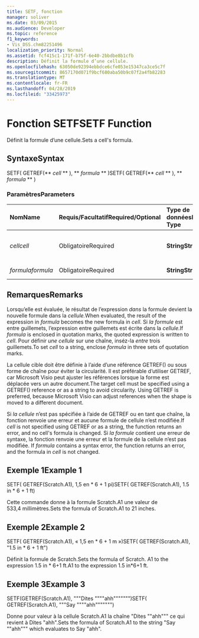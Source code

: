 ```yaml
---
title: SETF, fonction
manager: soliver
ms.date: 03/09/2015
ms.audience: Developer
ms.topic: reference
f1_keywords:
- Vis_DSS.chm82251496
localization_priority: Normal
ms.assetid: fcf415c1-171f-b75f-6e40-2bbdbe8b1cfb
description: Définit la formule d’une cellule.
ms.openlocfilehash: 63050de92394ebbdce6cfe053e15347ca3ce5c7f
ms.sourcegitcommit: 8657170d071f9bcf680aba50b9c07f2a4fb82283
ms.translationtype: MT
ms.contentlocale: fr-FR
ms.lasthandoff: 04/28/2019
ms.locfileid: "33425973"
---
```

# <a name="setf-function"></a><span data-ttu-id="a1d02-103">Fonction SETF</span><span class="sxs-lookup"><span data-stu-id="a1d02-103">SETF Function</span></span>

<span data-ttu-id="a1d02-104">Définit la formule d’une cellule.</span><span class="sxs-lookup"><span data-stu-id="a1d02-104">Sets a cell's formula.</span></span> 
  
## <a name="syntax"></a><span data-ttu-id="a1d02-105">Syntaxe</span><span class="sxs-lookup"><span data-stu-id="a1d02-105">Syntax</span></span>

<span data-ttu-id="a1d02-106">SETF( GETREF(\*\* *cell* \*\* ), \*\* *formula* \*\* )</span><span class="sxs-lookup"><span data-stu-id="a1d02-106">SETF( GETREF(\*\* *cell* \*\* ), \*\* *formula* \*\* )</span></span> 
  
### <a name="parameters"></a><span data-ttu-id="a1d02-107">Paramètres</span><span class="sxs-lookup"><span data-stu-id="a1d02-107">Parameters</span></span>

|<span data-ttu-id="a1d02-108">**Nom**</span><span class="sxs-lookup"><span data-stu-id="a1d02-108">**Name**</span></span>|<span data-ttu-id="a1d02-109">**Requis/Facultatif**</span><span class="sxs-lookup"><span data-stu-id="a1d02-109">**Required/Optional**</span></span>|<span data-ttu-id="a1d02-110">**Type de données**</span><span class="sxs-lookup"><span data-stu-id="a1d02-110">**Data Type**</span></span>|<span data-ttu-id="a1d02-111">**Description**</span><span class="sxs-lookup"><span data-stu-id="a1d02-111">**Description**</span></span>|
|:-----|:-----|:-----|:-----|
| <span data-ttu-id="a1d02-112">_cell_</span><span class="sxs-lookup"><span data-stu-id="a1d02-112">_cell_</span></span> <br/> |<span data-ttu-id="a1d02-113">Obligatoire</span><span class="sxs-lookup"><span data-stu-id="a1d02-113">Required</span></span>  <br/> |<span data-ttu-id="a1d02-114">**String**</span><span class="sxs-lookup"><span data-stu-id="a1d02-114">**String**</span></span> <br/> |<span data-ttu-id="a1d02-115">Cellule dont la formule doit être définie.</span><span class="sxs-lookup"><span data-stu-id="a1d02-115">The cell whose formula to set.</span></span>  <br/> |
| <span data-ttu-id="a1d02-116">_formula_</span><span class="sxs-lookup"><span data-stu-id="a1d02-116">_formula_</span></span> <br/> |<span data-ttu-id="a1d02-117">Obligatoire</span><span class="sxs-lookup"><span data-stu-id="a1d02-117">Required</span></span>  <br/> |<span data-ttu-id="a1d02-118">**String**</span><span class="sxs-lookup"><span data-stu-id="a1d02-118">**String**</span></span> <br/> |<span data-ttu-id="a1d02-119">Formule à utiliser</span><span class="sxs-lookup"><span data-stu-id="a1d02-119">The formula to use.</span></span>  <br/> |
   
## <a name="remarks"></a><span data-ttu-id="a1d02-120">Remarques</span><span class="sxs-lookup"><span data-stu-id="a1d02-120">Remarks</span></span>

<span data-ttu-id="a1d02-121">Lorsqu’elle est évaluée, le résultat de l’expression _dans_ la formule devient la nouvelle formule dans la _cellule._</span><span class="sxs-lookup"><span data-stu-id="a1d02-121">When evaluated, the result of the expression in  _formula_ becomes the new formula in  _cell_.</span></span> <span data-ttu-id="a1d02-122">Si _la formule_ est entre guillemets, l’expression entre guillemets est écrite dans la _cellule._</span><span class="sxs-lookup"><span data-stu-id="a1d02-122">If  _formula_ is enclosed in quotation marks, the quoted expression is written to  _cell_.</span></span> <span data-ttu-id="a1d02-123">Pour définir  _une cellule_ sur une chaîne, inséz-la  _entre_ trois guillemets.</span><span class="sxs-lookup"><span data-stu-id="a1d02-123">To set  _cell_ to a string, enclose  _formula_ in three sets of quotation marks.</span></span> 
  
<span data-ttu-id="a1d02-p102">La cellule cible doit être définie à l’aide d’une référence GETREF() ou sous forme de chaîne pour éviter la circularité. Il est préférable d’utiliser GETREF, car Microsoft Visio peut ajuster les références lorsque la forme est déplacée vers un autre document.</span><span class="sxs-lookup"><span data-stu-id="a1d02-p102">The target cell must be specified using a GETREF() reference or as a string to avoid circularity. Using GETREF is preferred, because Microsoft Visio can adjust references when the shape is moved to a different document.</span></span>
  
<span data-ttu-id="a1d02-126">Si  _la cellule_ n’est pas spécifiée à l’aide de GETREF ou en tant que chaîne, la fonction renvoie une erreur et aucune formule de cellule n’est modifiée.</span><span class="sxs-lookup"><span data-stu-id="a1d02-126">If  _cell_ is not specified using GETREF or as a string, the function returns an error, and no cell's formula is changed.</span></span> <span data-ttu-id="a1d02-127">Si _la formule_ contient une erreur de syntaxe, la fonction renvoie une erreur et la formule de la cellule n’est pas modifiée. </span><span class="sxs-lookup"><span data-stu-id="a1d02-127">If  _formula_ contains a syntax error, the function returns an error, and the formula in  _cell_ is not changed.</span></span> 
  
## <a name="example-1"></a><span data-ttu-id="a1d02-128">Exemple 1</span><span class="sxs-lookup"><span data-stu-id="a1d02-128">Example 1</span></span>

<span data-ttu-id="a1d02-129">SETF( GETREF(Scratch.A1), 1,5 en \* 6 + 1 pi)</span><span class="sxs-lookup"><span data-stu-id="a1d02-129">SETF( GETREF(Scratch.A1), 1.5 in \* 6 + 1 ft)</span></span>
  
<span data-ttu-id="a1d02-130">Cette commande donne à la formule Scratch.A1 une valeur de 533,4 millimètres.</span><span class="sxs-lookup"><span data-stu-id="a1d02-130">Sets the formula of Scratch.A1 to 21 inches.</span></span>
  
## <a name="example-2"></a><span data-ttu-id="a1d02-131">Exemple 2</span><span class="sxs-lookup"><span data-stu-id="a1d02-131">Example 2</span></span>

<span data-ttu-id="a1d02-132">SETF( GETREF(Scratch.A1), « 1,5 en \* 6 + 1 m »)</span><span class="sxs-lookup"><span data-stu-id="a1d02-132">SETF( GETREF(Scratch.A1), "1.5 in \* 6 + 1 ft")</span></span>
  
<span data-ttu-id="a1d02-133">Définit la formule de Scratch.</span><span class="sxs-lookup"><span data-stu-id="a1d02-133">Sets the formula of Scratch.</span></span> <span data-ttu-id="a1d02-134">A1 to the expression 1.5 in \* 6+1 ft.</span><span class="sxs-lookup"><span data-stu-id="a1d02-134">A1 to the expression 1.5 in\*6+1 ft.</span></span>
  
## <a name="example-3"></a><span data-ttu-id="a1d02-135">Exemple 3</span><span class="sxs-lookup"><span data-stu-id="a1d02-135">Example 3</span></span>

<span data-ttu-id="a1d02-136">SETF(GETREF(Scratch.A1), """Dites """"ahh""""""")</span><span class="sxs-lookup"><span data-stu-id="a1d02-136">SETF( GETREF(Scratch.A1), """Say """"ahh""""""")</span></span>
  
<span data-ttu-id="a1d02-137">Donne pour valeur à la cellule Scratch.A1 la chaîne "Dites ""ahh""" ce qui revient à Dites "ahh".</span><span class="sxs-lookup"><span data-stu-id="a1d02-137">Sets the formula of Scratch.A1 to the string "Say ""ahh""" which evaluates to Say "ahh".</span></span>
  

